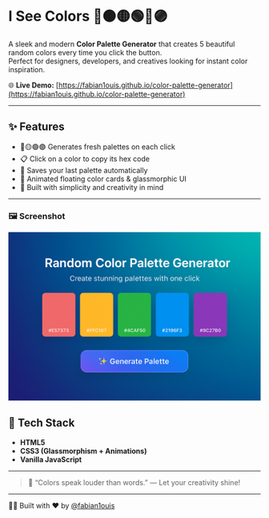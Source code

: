 # I See Colors 🔴🟠🟡🟢🔵🟣

A sleek and modern **Color Palette Generator** that creates 5 beautiful random colors every time you click the button.  
Perfect for designers, developers, and creatives looking for instant color inspiration.  

🌐 **Live Demo:** [https://fabian1ouis.github.io/color-palette-generator](https://fabian1ouis.github.io/color-palette-generator)

---

## ✨ Features
- 🔴🟡🟢🟣 Generates fresh palettes on each click  
- 📋 Click on a color to copy its hex code  
- 💾 Saves your last palette automatically  
- 💫 Animated floating color cards & glassmorphic UI  
- 🎨 Built with simplicity and creativity in mind  

---

### 🖼️ Screenshot

![ Preview](./public/colorsamples.png)

## 🧰 Tech Stack
- **HTML5**
- **CSS3 (Glassmorphism + Animations)**
- **Vanilla JavaScript**

---

> 💬 “Colors speak louder than words.” — Let your creativity shine!

---

👨‍💻 Built with ❤️ by [@fabian1ouis](https://github.com/fabian1ouis)
